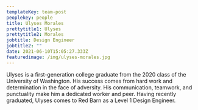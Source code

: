 ```yaml
---
templateKey: team-post
peoplekey: people
title: Ulyses Morales
prettytitle1: Ulyses
prettytitle2: Morales
jobtitle: Design Engineer
jobtitle2: ""
date: 2021-06-10T15:05:27.333Z
featuredimage: /img/ulyses-morales.jpg
---
```


Ulyses is a first-generation college graduate from the 2020 class of the University of Washington. His success comes from hard work and determination in the face of adversity. His communication, teamwork, and punctuality make him a dedicated worker and peer. Having recently graduated, Ulyses comes to Red Barn as a Level 1 Design Engineer.

